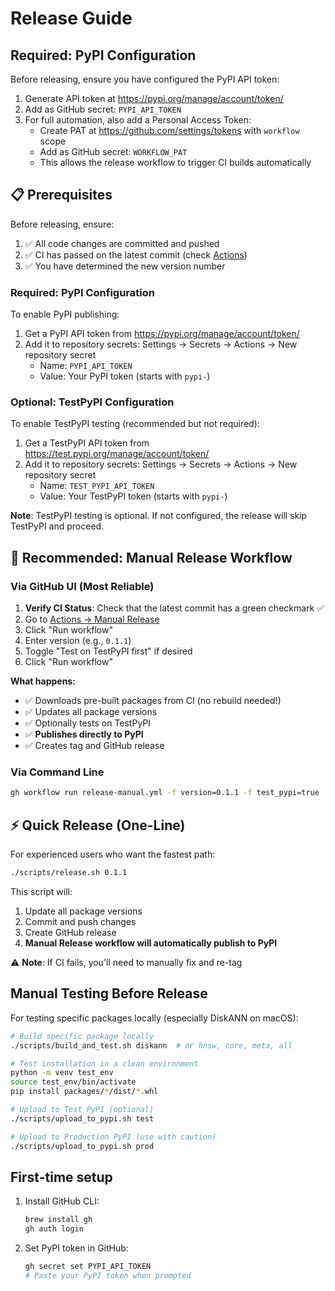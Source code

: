 # Release Guide

## Required: PyPI Configuration

Before releasing, ensure you have configured the PyPI API token:

1. Generate API token at https://pypi.org/manage/account/token/
2. Add as GitHub secret: `PYPI_API_TOKEN`
3. For full automation, also add a Personal Access Token:
   - Create PAT at https://github.com/settings/tokens with `workflow` scope
   - Add as GitHub secret: `WORKFLOW_PAT`
   - This allows the release workflow to trigger CI builds automatically

## 📋 Prerequisites

Before releasing, ensure:
1. ✅ All code changes are committed and pushed
2. ✅ CI has passed on the latest commit (check [Actions](https://github.com/yichuan-w/LEANN/actions/workflows/ci.yml))
3. ✅ You have determined the new version number

### Required: PyPI Configuration

To enable PyPI publishing:
1. Get a PyPI API token from https://pypi.org/manage/account/token/
2. Add it to repository secrets: Settings → Secrets → Actions → New repository secret
   - Name: `PYPI_API_TOKEN`
   - Value: Your PyPI token (starts with `pypi-`)

### Optional: TestPyPI Configuration

To enable TestPyPI testing (recommended but not required):
1. Get a TestPyPI API token from https://test.pypi.org/manage/account/token/
2. Add it to repository secrets: Settings → Secrets → Actions → New repository secret
   - Name: `TEST_PYPI_API_TOKEN`
   - Value: Your TestPyPI token (starts with `pypi-`)

**Note**: TestPyPI testing is optional. If not configured, the release will skip TestPyPI and proceed.

## 🚀 Recommended: Manual Release Workflow

### Via GitHub UI (Most Reliable)

1. **Verify CI Status**: Check that the latest commit has a green checkmark ✅
2. Go to [Actions → Manual Release](https://github.com/yichuan-w/LEANN/actions/workflows/release-manual.yml)
3. Click "Run workflow"
4. Enter version (e.g., `0.1.1`)
5. Toggle "Test on TestPyPI first" if desired
6. Click "Run workflow"

**What happens:**
- ✅ Downloads pre-built packages from CI (no rebuild needed!)
- ✅ Updates all package versions
- ✅ Optionally tests on TestPyPI
- ✅ **Publishes directly to PyPI**
- ✅ Creates tag and GitHub release

### Via Command Line

```bash
gh workflow run release-manual.yml -f version=0.1.1 -f test_pypi=true
```

## ⚡ Quick Release (One-Line)

For experienced users who want the fastest path:

```bash
./scripts/release.sh 0.1.1
```

This script will:
1. Update all package versions
2. Commit and push changes
3. Create GitHub release
4. **Manual Release workflow will automatically publish to PyPI**

⚠️ **Note**: If CI fails, you'll need to manually fix and re-tag

## Manual Testing Before Release

For testing specific packages locally (especially DiskANN on macOS):

```bash
# Build specific package locally
./scripts/build_and_test.sh diskann  # or hnsw, core, meta, all

# Test installation in a clean environment
python -m venv test_env
source test_env/bin/activate
pip install packages/*/dist/*.whl

# Upload to Test PyPI (optional)
./scripts/upload_to_pypi.sh test

# Upload to Production PyPI (use with caution)
./scripts/upload_to_pypi.sh prod
```

## First-time setup

1. Install GitHub CLI:
   ```bash
   brew install gh
   gh auth login
   ```

2. Set PyPI token in GitHub:
   ```bash
   gh secret set PYPI_API_TOKEN
   # Paste your PyPI token when prompted
   ``` 